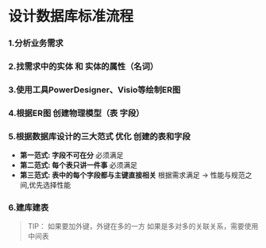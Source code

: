 # 设计数据库标准流程

### 1.分析业务需求

### 2.找需求中的实体 和 实体的属性（名词）

### 3.使用工具PowerDesigner、Visio等绘制ER图 

### 4.根据ER图 创建物理模型（表 字段）

### 5.根据数据库设计的三大范式 优化 创建的表和字段

* **第一范式: 字段不可在分**         						         必须满足
* **第二范式: 每个表只讲一件事**     			                  必须满足
* **第三范式: 表中的每个字段都与主键直接相关**          根据需求满足 -> 性能与规范之间,优先选择性能

### 6.建库建表


> TIP：
> 如果要加外键，外键在多的一方
> 如果是多对多的关联关系，需要使用中间表